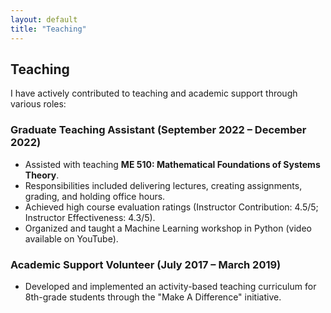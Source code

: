 ```yaml
---
layout: default
title: "Teaching"
---
```


## Teaching

I have actively contributed to teaching and academic support through various roles:

### Graduate Teaching Assistant (September 2022 – December 2022)

- Assisted with teaching **ME 510: Mathematical Foundations of Systems Theory**.
- Responsibilities included delivering lectures, creating assignments, grading, and holding office hours.
- Achieved high course evaluation ratings (Instructor Contribution: 4.5/5; Instructor Effectiveness: 4.3/5).
- Organized and taught a Machine Learning workshop in Python (video available on YouTube).

### Academic Support Volunteer (July 2017 – March 2019)

- Developed and implemented an activity-based teaching curriculum for 8th-grade students through the "Make A Difference" initiative.
